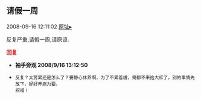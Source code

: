 ## 请假一周
2008-09-16 12:11:02
[原址▸](http://www.fxgan.com/chan_time/2008_07_12/1102.htm)


反复严重,请假一周,请原谅.




<font color='red'>**回复**</font>


- **袖手旁观 2008/9/16 13:12:50**
- ```
  反复？太劳累还是怎么了？要静心休养啊，为了不累着缠，俺都不来抬大杠了。别的事情先放下，好好养病为要。
  祝福！
  ```
